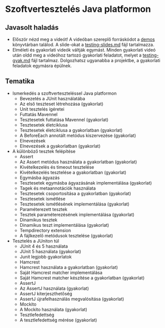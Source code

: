 # Szoftvertesztelés Java platformon

## Javasolt haladás

* Először nézd meg a videót! A videóban szereplő forráskódot a [demos](demos) könyvtárban találod. A slide-okat
  a [testing-slides.md](testing-slides.md) fájl tartalmazza.
* Elméleti és gyakorlati videók váltják egymást. Minden gyakorlati videó után oldd meg a videóhoz tartozó 
  gyakorlati feladatot, melyet a [testing-gyak.md](testing-gyak.md) fájl tartalmaz.
  Dolgozhatsz ugyanabba a projektbe, a gyakorlati feladatok egymásra épülnek.

## Tematika

* Ismerkedés a szoftverteszteléssel Java platformon
   * Bevezetés a JUnit használatába
   * Az első teszteset létrehozása (gyakorlat)
   * Unit tesztelés ígéretei
   * Futtatás Mavennel
   * Tesztesetek futtatása Mavennel (gyakorlat)
   * Tesztesetek életciklusa
   * Tesztesetek életciklusa a gyakorlatban (gyakorlat)
   * A BeforeEach annotált metódus kiszervezése (gyakorlat)
   * Elnevezések
   * Elnevezések a gyakorlatban (gyakorlat)
* A különböző tesztek felépítése
   * Assert
   * Az Assert metódus használata a gyakorlatban (gyakorlat)
   * Kivételkezelés és timeout tesztelése
   * Kivételkezelés tesztelése a gyakorlatban (gyakorlat)
   * Egymásba ágyazás
   * Tesztesetek egymásba ágyazásának implementálása (gyakorlat)
   * Tagek és metaannotációk használata
   * Tesztesetek csoportosítása a gyakorlatban (gyakorlat)
   * Tesztesetek ismétlése
   * Tesztesetek ismétlésének implementálása (gyakorlat)
   * Paraméterezett tesztek
   * Tesztek paraméterezésének implementálása (gyakorlat)
   * Dinamikus tesztek
   * Dinamikus teszt implementálása (gyakorlat)
   * Tempdirectory extension
   * A fájlkezelő metódusok tesztelése (gyakorlat)
* Tesztelés a JUniton túl
   * JUnit 4 és 5 használata
   * JUnit 5 használata (gyakorlat)
   * Junit legjobb gyakorlatok
   * Hamcrest
   * Hamcrest használata a gyakorlatban (gyakorlat)
   * Saját Hamcrest matcher implementálása
   * Saját Hamcrest matcher készítése a gyakorlatban (gyakorlat)
   * AssertJ
   * Az AssertJ használata (gyakorlat)
   * AssertJ kiterjeszthetőség
   * AssertJ újrafelhasználás megvalósítása (gyakorlat)
   * Mockito
   * A Mockito használata (gyakorlat)
   * Tesztlefedettség
   * A tesztlefedettség mérése (gyakorlat)
